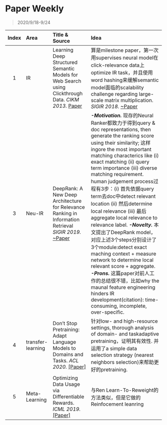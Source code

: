 # Paper Weekly

> 2020/9/18-9/24

|Index|Area|Title & Source|Idea|
|:---:|:--|:-------------|:---|
|1|IR|Learning Deep Structured Semantic Models for Web Search using Clickthrough Data. *CIKM 2013.* [Paper](https://www.microsoft.com/en-us/research/wp-content/uploads/2016/02/cikm2013_DSSM_fullversion.pdf)|算是milestone paper，第一次用supervises neural model在click-relevance data上optimize IR task，并且使用word hashing来缓解semantic model面临的scalability challenge regarding large-scale matrix multiplication. *SIGIR 2018.* [~Paper](https://arxiv.org/pdf/1805.05737.pdf)|***- Motivation.*** 根据TREC ad hoc retreival task对relevance的定义，user's query可以之于whole doc相关，也可以仅对a piece of doc. 因此我们需要可以model diverse relevance pattern -> access relevance granularity. ***- Previous Problems.*** 可以根据relevance粒度将前人工作分为3种: Document-wide Approaches:例如BM25/language model & LeToR ( difficult to model fine-granularity relevance signals)； Passage-level Approaches(大多采用simplified aggregation strategies, 无法为ifferent query-document pairs捕获diverse relevance patterns); Hybrid Approaches: 采用heuristic combination strategies效果不好. ***- Propose.*** 提出一种Hierarchical Nueral Model，利用two stack : (1) local matching (query - each passage of doc) (2) global matching: 测试了3种方法 independent decision即max-pooling, accumulate ~ (用LSTM把各段串起来) (3)Hybrid: 综合前2种 (实验结果显示第3种方法效果最好)|
|3|Neu-IR|DeepRank: A New Deep Architecture for Relevance Ranking in Information Retrieval *SIGIR 2019.* [~Paper](https://arxiv.org/pdf/1710.05649.pdf)|***-Motivation.*** 现存的Neural Ranker都致力于得到query & doc representations, then generate the ranking score using their similarity; 这样ingore the most important matching characterics like (i) exact matching (ii) query term importance (iii) diverse matching requirement. human judgement process过程有3步：(i) 首先依据query term去doc中detect relevant location (ii) 然后determine local relevance (iii) 最后aggregate local relevance to relevance label. ***-Novelty.*** 本文提出了DeepRank model，对应上述3个steps分别设计了3个module:detect exact maching context + measure network to determine local relevant score + aggregate. ***-Prons.*** 这篇paper对前人工作的总结很不错，比如why the maunal feature engineering hinders IR development(citation): time-consuming, incomplete, over-specific.
|4|transfer-learning|Don’t Stop Pretraining: Adapt Language Models to Domains and Tasks. *ACL 2020.* [[Paper]](https://www.aclweb.org/anthology/2020.acl-main.740.pdf)|针对low- and high-resource settings, thorough analysis of domain- and taskadaptive pretraining，证明其有效性. 并运用了a simple data selection strategy (nearest neighbors selection)来帮助更好的pretraining.|
|5|Meta-Learning|Optimizing Data Usage via Differentiable Rewards. *ICML 2019.* [[Paper]](https://arxiv.org/pdf/1911.10088.pdf)|与Ren Learn-To-Reweight的方法类似，但是它做的Reinfocement leanring|
